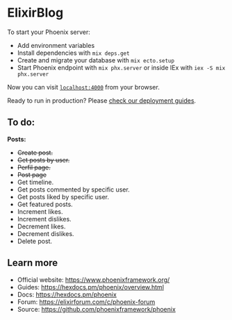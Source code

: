 # ElixirBlog

To start your Phoenix server:

  * Add environment variables
  * Install dependencies with `mix deps.get`
  * Create and migrate your database with `mix ecto.setup`
  * Start Phoenix endpoint with `mix phx.server` or inside IEx with `iex -S mix phx.server`

Now you can visit [`localhost:4000`](http://localhost:4000) from your browser.

Ready to run in production? Please [check our deployment guides](https://hexdocs.pm/phoenix/deployment.html).

## To do:

**Posts:**

  - <s>Create post.</s>
  - <s>Get posts by user.</s>
  - <s>Perfil page.</s>
  - <s>Post page</s>
  - Get timeline.
  - Get posts commented by specific user.
  - Get posts liked by specific user.
  - Get featured posts.
  - Increment likes.
  - Increment dislikes.
  - Decrement likes.
  - Decrement dislikes.
  - Delete post.



## Learn more

  * Official website: https://www.phoenixframework.org/
  * Guides: https://hexdocs.pm/phoenix/overview.html
  * Docs: https://hexdocs.pm/phoenix
  * Forum: https://elixirforum.com/c/phoenix-forum
  * Source: https://github.com/phoenixframework/phoenix
